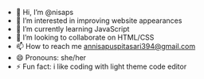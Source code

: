 - 👋 Hi, I’m @nisaps
- 👀 I’m interested in improving website appearances
- 🌱 I’m currently learning JavaScript
- 💞️ I’m looking to collaborate on HTML/CSS
- 📫 How to reach me annisapuspitasari394@gmail.com
- 😄 Pronouns: she/her
- ⚡ Fun fact: i like coding with light theme code editor 

<!---
nisaps/nisaps is a ✨ special ✨ repository because its `README.md` (this file) appears on your GitHub profile.
You can click the Preview link to take a look at your changes.
--->
